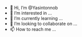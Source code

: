 - 👋 Hi, I’m @Yasintonnob
- 👀 I’m interested in ...
- 🌱 I’m currently learning ...
- 💞️ I’m looking to collaborate on ...
- 📫 How to reach me ...

<!---
Yasintonnob/Yasintonnob is a ✨ special ✨ repository because its `README.md` (this file) appears on your GitHub profile.
You can click the Preview link to take a look at your changes.
--->
